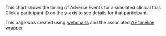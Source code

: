 This chart shows the timing of Adverse Events for a simulated clinical trial. Click a participant ID on the y-axis to see details for that participant. 

This page was created using [webcharts](https://github.com/RhoInc/Webcharts) and the associated [AE timeline wrapper](https://github.com/RhoInc/se-ae-timelines). 

